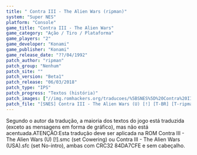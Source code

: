```yaml
---
title: " Contra III - The Alien Wars (ripman)"
system: "Super NES"
platform: "Console"
game_title: "Contra III - The Alien Wars"
game_category: "Ação / Tiro / Plataforma"
game_players: "2"
game_developer: "Konami"
game_publisher: "Konami"
game_release_date: "??/04/1992"
patch_author: "ripman"
patch_group: "Nenhum"
patch_site: ""
patch_version: "Beta1"
patch_release: "06/03/2018"
patch_type: "IPS"
patch_progress: "Textos (história)"
patch_images: ["//img.romhackers.org/traducoes/%5BSNES%5D%20Contra%20III%20-%20The%20Alien%20Wars%20-%20ripman%20-%201.png","//img.romhackers.org/traducoes/%5BSNES%5D%20Contra%20III%20-%20The%20Alien%20Wars%20-%20ripman%20-%202.png","//img.romhackers.org/traducoes/%5BSNES%5D%20Contra%20III%20-%20The%20Alien%20Wars%20-%20ripman%20-%203.png"]
patch_file: "[SNES] Contra III - The Alien Wars (U) [!] [T-BR] [T-ripman G-Nenhum] [V-Beta1 A-2018].7z"
---
```

Segundo o autor da tradução, a maioria dos textos do jogo está traduzida (exceto as mensagens em forma de gráfico), mas não está acentuada.ATENÇÃO:Esta tradução deve ser aplicada na ROM Contra III - The Alien Wars (U) [!].smc (set Cowering) ou Contra III - The Alien Wars (USA).sfc (set No-intro), ambas com CRC32 84DA7CFE e sem cabeçalho.